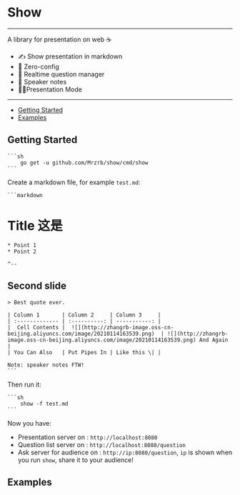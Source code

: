 # Show

---

A library for presentation on web ☕

- ✍ Show presentation in markdown
- 🤣 Zero-config
- 🙂 Realtime question manager
- 📔 Speaker notes
- 👩🏻Presentation Mode

---

- [Getting Started](#getting-started)
- [Examples](#example)



## Getting Started

    ```sh
        go get -u github.com/Mrzrb/show/cmd/show
    ```

Create a markdown file, for example `test.md`:

    ```markdown
# Title 这是

    * Point 1
    * Point 2

    ^--

## Second slide

    > Best quote ever.

    | Column 1       | Column 2     | Column 3     |
    | :------------- | :----------: | -----------: |
    |  Cell Contents |  ![](http://zhangrb-image.oss-cn-beijing.aliyuncs.com/image/20210114163539.png)  | ![](http://zhangrb-image.oss-cn-beijing.aliyuncs.com/image/20210114163539.png) And Again    |
    | You Can Also   | Put Pipes In | Like this \| |

    Note: speaker notes FTW!
    ```

Then run it:
    
    ```sh
        show -f test.md
    ```

Now you have:

- Presentation server on : `http://localhost:8080`
- Question list server on : `http://localhost:8080/question`
- Ask server for audience on : `http://ip:8080/question`, `ip` is shown when you run `show`, share it to your audience!


## Examples
